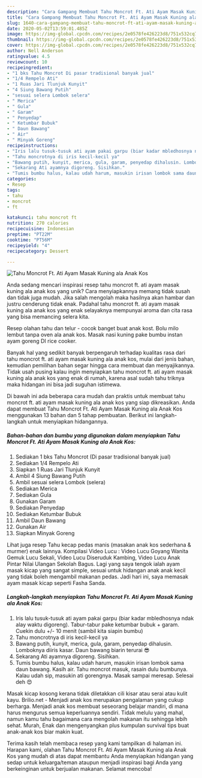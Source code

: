 ```yaml
---
description: "Cara Gampang Membuat Tahu Moncrot Ft. Ati Ayam Masak Kuning ala Anak Kos, Bisa Manjain Lidah"
title: "Cara Gampang Membuat Tahu Moncrot Ft. Ati Ayam Masak Kuning ala Anak Kos, Bisa Manjain Lidah"
slug: 1640-cara-gampang-membuat-tahu-moncrot-ft-ati-ayam-masak-kuning-ala-anak-kos-bisa-manjain-lidah
date: 2020-05-02T13:59:01.485Z
image: https://img-global.cpcdn.com/recipes/2e0578fe426223d8/751x532cq70/tahu-moncrot-ft-ati-ayam-masak-kuning-ala-anak-kos-foto-resep-utama.jpg
thumbnail: https://img-global.cpcdn.com/recipes/2e0578fe426223d8/751x532cq70/tahu-moncrot-ft-ati-ayam-masak-kuning-ala-anak-kos-foto-resep-utama.jpg
cover: https://img-global.cpcdn.com/recipes/2e0578fe426223d8/751x532cq70/tahu-moncrot-ft-ati-ayam-masak-kuning-ala-anak-kos-foto-resep-utama.jpg
author: Nell Anderson
ratingvalue: 4.5
reviewcount: 10
recipeingredient:
- "1 bks Tahu Moncrot Di pasar tradisional banyak jual"
- "1/4 Rempelo Ati"
- "1 Ruas Jari Tlunjuk Kunyit"
- "4 Siung Bawang Putih"
- "sesuai selera Lombok selera"
- " Merica"
- " Gula"
- " Garam"
- " Penyedap"
- " Ketumbar Bubuk"
- " Daun Bawang"
- " Air"
- " Minyak Goreng"
recipeinstructions:
- "Iris lalu tusuk-tusuk ati ayam pakai garpu (biar kadar mbledhosnya ndak alay waktu digoreng). Tabur-tabur pake ketumbar bubuk + garam. Cuekin dulu +/- 10 menit (sambil kita siapin bumbu)"
- "Tahu moncrotnya di iris kecil-kecil ya"
- "Bawang putih, kunyit, merica, gula, garam, penyedap dihalusin. Lomboknya diiris kasar. Daun bawang biarin terurai 😎"
- "Sekarang Ati ayamnya digoreng. Sisihkan."
- "Tumis bumbu halus, kalau udah harum, masukin irisan lombok sama daun bawang. Kasih air. Tahu moncrot masuk, rasain dulu bumbunya. Kalau udah sip, masukin ati gorengnya. Masak sampai meresap. Selesai deh 😍"
categories:
- Resep
tags:
- tahu
- moncrot
- ft

katakunci: tahu moncrot ft 
nutrition: 270 calories
recipecuisine: Indonesian
preptime: "PT22M"
cooktime: "PT56M"
recipeyield: "4"
recipecategory: Dessert

---
```



![Tahu Moncrot Ft. Ati Ayam Masak Kuning ala Anak Kos](https://img-global.cpcdn.com/recipes/2e0578fe426223d8/751x532cq70/tahu-moncrot-ft-ati-ayam-masak-kuning-ala-anak-kos-foto-resep-utama.jpg)

Anda sedang mencari inspirasi resep tahu moncrot ft. ati ayam masak kuning ala anak kos yang unik? Cara menyiapkannya memang tidak susah dan tidak juga mudah. Jika salah mengolah maka hasilnya akan hambar dan justru cenderung tidak enak. Padahal tahu moncrot ft. ati ayam masak kuning ala anak kos yang enak selayaknya mempunyai aroma dan cita rasa yang bisa memancing selera kita.

Resep olahan tahu dan telur - cocok banget buat anak kost. Bolu milo lembut tanpa oven ala anak kos. Masak nasi kuning pake bumbu instan ayam goreng DI rice cooker.

Banyak hal yang sedikit banyak berpengaruh terhadap kualitas rasa dari tahu moncrot ft. ati ayam masak kuning ala anak kos, mulai dari jenis bahan, kemudian pemilihan bahan segar hingga cara membuat dan menyajikannya. Tidak usah pusing kalau ingin menyiapkan tahu moncrot ft. ati ayam masak kuning ala anak kos yang enak di rumah, karena asal sudah tahu triknya maka hidangan ini bisa jadi suguhan istimewa.


Di bawah ini ada beberapa cara mudah dan praktis untuk membuat tahu moncrot ft. ati ayam masak kuning ala anak kos yang siap dikreasikan. Anda dapat membuat Tahu Moncrot Ft. Ati Ayam Masak Kuning ala Anak Kos menggunakan 13 bahan dan 5 tahap pembuatan. Berikut ini langkah-langkah untuk menyiapkan hidangannya.

<!--inarticleads1-->

##### Bahan-bahan dan bumbu yang digunakan dalam menyiapkan Tahu Moncrot Ft. Ati Ayam Masak Kuning ala Anak Kos:

1. Sediakan 1 bks Tahu Moncrot (Di pasar tradisional banyak jual)
1. Sediakan 1/4 Rempelo Ati
1. Siapkan 1 Ruas Jari Tlunjuk Kunyit
1. Ambil 4 Siung Bawang Putih
1. Ambil sesuai selera Lombok (selera)
1. Sediakan  Merica
1. Sediakan  Gula
1. Gunakan  Garam
1. Sediakan  Penyedap
1. Sediakan  Ketumbar Bubuk
1. Ambil  Daun Bawang
1. Gunakan  Air
1. Siapkan  Minyak Goreng


Lihat juga resep Tahu kecap pedas manis (masakan anak kos sederhana &amp; murmer) enak lainnya. Kompilasi Video Lucu : Video Lucu Goyang Wanita Gemuk Lucu Sekali, Video Lucu Diseruduk Kambing, Video Lucu Anak Pintar Nilai Ulangan Sekolah Bagus. Lagi yang saya tengok ialah ayam masak kicap yang sangat simple, sesuai untuk hidangan anak anak kecil yang tidak boleh mengambil makanan pedas. Jadi hari ini, saya memasak ayam masak kicap seperti Fasha Sanda. 

<!--inarticleads2-->

##### Langkah-langkah menyiapkan Tahu Moncrot Ft. Ati Ayam Masak Kuning ala Anak Kos:

1. Iris lalu tusuk-tusuk ati ayam pakai garpu (biar kadar mbledhosnya ndak alay waktu digoreng). Tabur-tabur pake ketumbar bubuk + garam. Cuekin dulu +/- 10 menit (sambil kita siapin bumbu)
1. Tahu moncrotnya di iris kecil-kecil ya
1. Bawang putih, kunyit, merica, gula, garam, penyedap dihalusin. Lomboknya diiris kasar. Daun bawang biarin terurai 😎
1. Sekarang Ati ayamnya digoreng. Sisihkan.
1. Tumis bumbu halus, kalau udah harum, masukin irisan lombok sama daun bawang. Kasih air. Tahu moncrot masuk, rasain dulu bumbunya. Kalau udah sip, masukin ati gorengnya. Masak sampai meresap. Selesai deh 😍


Masak kicap kosong kerana tidak diletakkan cili kisar atau serai atau kulit kayu. Brilio.net - Menjadi anak kos merupakan pengalaman yang cukup berharga. Menjadi anak kos membuat seseorang belajar mandiri, di mana harus mengurus semua keperluannya sendiri. Tidak melulu yang mahal, namun kamu tahu bagaimana cara mengolah makanan itu sehingga lebih sehat. Murah, Enak dan mengenyangkan plus kumpulan survival tips buat anak-anak kos biar makin kuat. 

Terima kasih telah membaca resep yang kami tampilkan di halaman ini. Harapan kami, olahan Tahu Moncrot Ft. Ati Ayam Masak Kuning ala Anak Kos yang mudah di atas dapat membantu Anda menyiapkan hidangan yang sedap untuk keluarga/teman ataupun menjadi inspirasi bagi Anda yang berkeinginan untuk berjualan makanan. Selamat mencoba!
